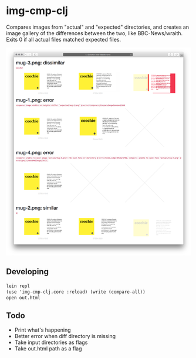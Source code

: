 # img-cmp-clj

Compares images from "actual" and "expected" directories, and creates an image gallery of the differences between the two, like BBC-News/wraith. Exits 0 if all actual files matched expected files.

![Example](example.png)

## Developing

```
lein repl
(use 'img-cmp-clj.core :reload) (write (compare-all))
open out.html
```

## Todo

- Print what's happening
- Better error when diff directory is missing
- Take input directories as flags
- Take out.html path as a flag
